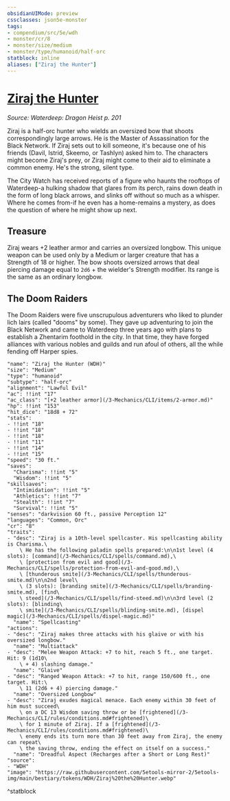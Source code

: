 ```yaml
---
obsidianUIMode: preview
cssclasses: json5e-monster
tags:
- compendium/src/5e/wdh
- monster/cr/8
- monster/size/medium
- monster/type/humanoid/half-orc
statblock: inline
aliases: ["Ziraj the Hunter"]
---
```

# [Ziraj the Hunter](3-Mechanics\CLI\bestiary\npc/ziraj-the-hunter-wdh.md)
*Source: Waterdeep: Dragon Heist p. 201*  

Ziraj is a half-orc hunter who wields an oversized bow that shoots correspondingly large arrows. He is the Master of Assassination for the Black Network. If Ziraj sets out to kill someone, it's because one of his friends (Davil, Istrid, Skeemo, or Tashlyn) asked him to. The characters might become Ziraj's prey, or Ziraj might come to their aid to eliminate a common enemy. He's the strong, silent type.

The City Watch has received reports of a figure who haunts the rooftops of Waterdeep-a hulking shadow that glares from its perch, rains down death in the form of long black arrows, and slinks off without so much as a whisper. Where he comes from-if he even has a home-remains a mystery, as does the question of where he might show up next.

## Treasure

Ziraj wears +2 leather armor and carries an oversized longbow. This unique weapon can be used only by a Medium or larger creature that has a Strength of 18 or higher. The bow shoots oversized arrows that deal piercing damage equal to `2d6` + the wielder's Strength modifier. Its range is the same as an ordinary longbow.

## The Doom Raiders

The Doom Raiders were five unscrupulous adventurers who liked to plunder lich lairs (called "dooms" by some). They gave up adventuring to join the Black Network and came to Waterdeep three years ago with plans to establish a Zhentarim foothold in the city. In that time, they have forged alliances with various nobles and guilds and run afoul of others, all the while fending off Harper spies.

```statblock
"name": "Ziraj the Hunter (WDH)"
"size": "Medium"
"type": "humanoid"
"subtype": "half-orc"
"alignment": "Lawful Evil"
"ac": !!int "17"
"ac_class": "[+2 leather armor](/3-Mechanics/CLI/items/2-armor.md)"
"hp": !!int "153"
"hit_dice": "18d8 + 72"
"stats":
- !!int "18"
- !!int "18"
- !!int "18"
- !!int "11"
- !!int "14"
- !!int "15"
"speed": "30 ft."
"saves":
  "Charisma": !!int "5"
  "Wisdom": !!int "5"
"skillsaves":
  "Intimidation": !!int "5"
  "Athletics": !!int "7"
  "Stealth": !!int "7"
  "Survival": !!int "5"
"senses": "darkvision 60 ft., passive Perception 12"
"languages": "Common, Orc"
"cr": "8"
"traits":
- "desc": "Ziraj is a 10th-level spellcaster. His spellcasting ability is Charisma.\
    \ He has the following paladin spells prepared:\n\n1st level (4 slots): [command](/3-Mechanics/CLI/spells/command.md),\
    \ [protection from evil and good](/3-Mechanics/CLI/spells/protection-from-evil-and-good.md),\
    \ [thunderous smite](/3-Mechanics/CLI/spells/thunderous-smite.md)\n\n2nd level\
    \ (3 slots): [branding smite](/3-Mechanics/CLI/spells/branding-smite.md), [find\
    \ steed](/3-Mechanics/CLI/spells/find-steed.md)\n\n3rd level (2 slots): [blinding\
    \ smite](/3-Mechanics/CLI/spells/blinding-smite.md), [dispel magic](/3-Mechanics/CLI/spells/dispel-magic.md)"
  "name": "Spellcasting"
"actions":
- "desc": "Ziraj makes three attacks with his glaive or with his oversized longbow."
  "name": "Multiattack"
- "desc": "Melee Weapon Attack: +7 to hit, reach 5 ft., one target. Hit: 9 (1d10\
    \ + 4) slashing damage."
  "name": "Glaive"
- "desc": "Ranged Weapon Attack: +7 to hit, range 150/600 ft., one target. Hit:\
    \ 11 (2d6 + 4) piercing damage."
  "name": "Oversized Longbow"
- "desc": "Ziraj exudes magical menace. Each enemy within 30 feet of him must succeed\
    \ on a DC 13 Wisdom saving throw or be [frightened](/3-Mechanics/CLI/rules/conditions.md#frightened)\
    \ for 1 minute of Ziraj. If a [frightened](/3-Mechanics/CLI/rules/conditions.md#frightened)\
    \ enemy ends its turn more than 30 feet away from Ziraj, the enemy can repeat\
    \ the saving throw, ending the effect on itself on a success."
  "name": "Dreadful Aspect (Recharges after a Short or Long Rest)"
"source":
- "WDH"
"image": "https://raw.githubusercontent.com/5etools-mirror-2/5etools-img/main/bestiary/tokens/WDH/Ziraj%20the%20Hunter.webp"
```
^statblock
